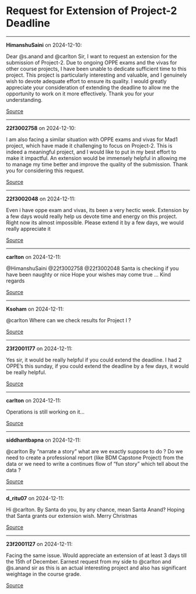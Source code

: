 # Request for Extension of Project-2 Deadline


---

**HimanshuSaini** on 2024-12-10:

Dear @s.anand  and @carlton  Sir,
I want to request an extension for the submission of Project-2. Due to ongoing OPPE exams and the vivas for other course projects, I have been unable to dedicate sufficient time to this project.
This project is particularly interesting and valuable, and I genuinely wish to devote adequate effort to ensure its quality. I would greatly appreciate your consideration of extending the deadline to allow me the opportunity to work on it more effectively.
Thank you for your understanding.

[Source](https://discourse.onlinedegree.iitm.ac.in/t/request-for-extension-of-project-2-deadline/158645/1)

---

**22f3002758** on 2024-12-10:

I am also facing a similar situation with OPPE exams and vivas for Mad1 project, which have made it challenging to focus on Project-2.
This is indeed a meaningful project, and I would like to put in my best effort to make it impactful. An extension would be immensely helpful in allowing me to manage my time better and improve the quality of the submission.
Thank you for considering this request.

[Source](https://discourse.onlinedegree.iitm.ac.in/t/request-for-extension-of-project-2-deadline/158645/2)

---

**22f3002048** on 2024-12-11:

Even i have oppe exam and vivas, its been a very hectic week. Extension by a few days would really help us devote time and energy on this project. Right now its almost impossible. Please extend it by a few days, we would really appreciate it

[Source](https://discourse.onlinedegree.iitm.ac.in/t/request-for-extension-of-project-2-deadline/158645/3)

---

**carlton** on 2024-12-11:

@HimanshuSaini @22f3002758 @22f3002048
Santa  is checking if you have been naughty or nice 
Hope your wishes may come true … 
Kind regards

[Source](https://discourse.onlinedegree.iitm.ac.in/t/request-for-extension-of-project-2-deadline/158645/4)

---

**Ksoham** on 2024-12-11:

@carlton Where can we check results for Project I ?

[Source](https://discourse.onlinedegree.iitm.ac.in/t/request-for-extension-of-project-2-deadline/158645/5)

---

**23f2001177** on 2024-12-11:

Yes sir, it would be really helpful if you could extend the deadline. I had 2 OPPE’s this sunday, if you could extend the deadline by a few days, it would be really helpful.

[Source](https://discourse.onlinedegree.iitm.ac.in/t/request-for-extension-of-project-2-deadline/158645/6)

---

**carlton** on 2024-12-11:

Operations is still working on it…

[Source](https://discourse.onlinedegree.iitm.ac.in/t/request-for-extension-of-project-2-deadline/158645/7)

---

**siddhantbapna** on 2024-12-11:

@carlton
By “narrate a story” what are we exactly suppose to do ?
Do we need to create a professional report (like BDM Capstone Project) from the data or we need to write a continues flow of “fun story” which tell about the data ?

[Source](https://discourse.onlinedegree.iitm.ac.in/t/request-for-extension-of-project-2-deadline/158645/8)

---

**d_ritu07** on 2024-12-11:

Hi @carlton. By Santa do you, by any chance, mean Santa Anand?
Hoping that Santa grants our extension wish.
Merry Christmas  

[Source](https://discourse.onlinedegree.iitm.ac.in/t/request-for-extension-of-project-2-deadline/158645/9)

---

**23f2001127** on 2024-12-11:

Facing the same issue. Would appreciate an extension of at least 3 days till the 15th of December. Earnest request from my side to @carlton and @s.anand sir as this is an actual interesting project and also has significant weightage in the course grade.

[Source](https://discourse.onlinedegree.iitm.ac.in/t/request-for-extension-of-project-2-deadline/158645/10)
